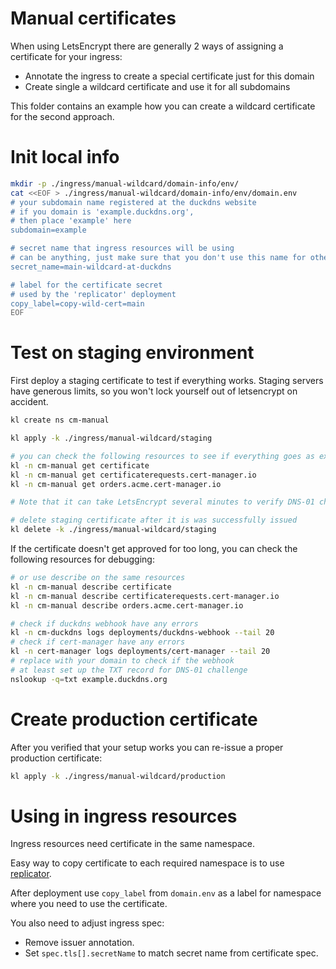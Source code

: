 
# Manual certificates

When using LetsEncrypt there are generally 2 ways of assigning a certificate for your ingress:
- Annotate the ingress to create a special certificate just for this domain
- Create single a wildcard certificate and use it for all subdomains

This folder contains an example how you can create a wildcard certificate for the second approach.

# Init local info

```bash
mkdir -p ./ingress/manual-wildcard/domain-info/env/
cat <<EOF > ./ingress/manual-wildcard/domain-info/env/domain.env
# your subdomain name registered at the duckdns website
# if you domain is 'example.duckdns.org',
# then place 'example' here
subdomain=example

# secret name that ingress resources will be using
# can be anything, just make sure that you don't use this name for other secrets
secret_name=main-wildcard-at-duckdns

# label for the certificate secret
# used by the 'replicator' deployment
copy_label=copy-wild-cert=main
EOF
```

# Test on staging environment

First deploy a staging certificate to test if everything works.
Staging servers have generous limits,
so you won't lock yourself out of letsencrypt on accident.

```bash
kl create ns cm-manual

kl apply -k ./ingress/manual-wildcard/staging

# you can check the following resources to see if everything goes as expected
kl -n cm-manual get certificate
kl -n cm-manual get certificaterequests.cert-manager.io
kl -n cm-manual get orders.acme.cert-manager.io

# Note that it can take LetsEncrypt several minutes to verify DNS-01 challenge and give you the certificate.

# delete staging certificate after it is was successfully issued
kl delete -k ./ingress/manual-wildcard/staging
```

If the certificate doesn't get approved for too long, you can check the following resources for debugging:

```bash
# or use describe on the same resources
kl -n cm-manual describe certificate
kl -n cm-manual describe certificaterequests.cert-manager.io
kl -n cm-manual describe orders.acme.cert-manager.io

# check if duckdns webhook have any errors
kl -n cm-duckdns logs deployments/duckdns-webhook --tail 20
# check if cert-manager have any errors
kl -n cert-manager logs deployments/cert-manager --tail 20
# replace with your domain to check if the webhook
# at least set up the TXT record for DNS-01 challenge
nslookup -q=txt example.duckdns.org
```

# Create production certificate

After you verified that your setup works
you can re-issue a proper production certificate:

```bash
kl apply -k ./ingress/manual-wildcard/production
```

# Using in ingress resources

Ingress resources need certificate in the same namespace.

Easy way to copy certificate to each required namespace is to use [replicator](../replicator/).

After deployment use `copy_label` from `domain.env`
as a label for namespace where you need to use the certificate.

You also need to adjust ingress spec:
- Remove issuer annotation.
- Set `spec.tls[].secretName` to match secret name from certificate spec.
